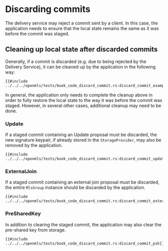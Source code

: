 # Discarding commits

The delivery service may reject a commit sent by a client. In this case, the application needs to ensure that the local state remains the same as it was before the commit was staged.

## Cleaning up local state after discarded commits
Generally, if a commit is discarded (e.g. due to being rejected by the Delivery Service), it can be cleaned up by the application in the following way:
```rust,no_run,noplayground
{{#include ../../../openmls/tests/book_code_discard_commit.rs:discard_commit_example}}
```

In general, the application only needs to complete the cleanup above in order to fully restore the local state to the way it was before the commit was staged. However, in several other cases, additional cleanup may need to be done.

### Update
If a staged commit containing an Update proposal must be discarded, the new signature keypair, if already stored in the `StorageProvider`, may also be removed by the application.
```rust,no_run,noplayground
{{#include ../../../openmls/tests/book_code_discard_commit.rs:discard_commit_update}}
```

### ExternalJoin
If a staged commit containing an external join proposal must be discarded, the entire `MlsGroup` instance should be discarded by the application.
```rust,no_run,noplayground
{{#include ../../../openmls/tests/book_code_discard_commit.rs:discard_commit_external_join}}
```
### PreSharedKey
In addition to clearing the staged commit, the application may also clear the pre-shared key from storage.
```rust,no_run,noplayground
{{#include ../../../openmls/tests/book_code_discard_commit.rs:discard_commit_psk}}
```
